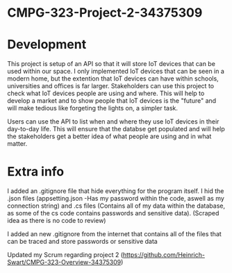 # CMPG-323-Project-2-34375309

# Development

This project is setup of an API so that it will store IoT devices that can be used within our space. I only implemented IoT devices that can be seen in a modern home, but the extention that IoT devices can have within schools, universities and offices is far larger. Stakeholders can use this project to check what IoT devices people are using and where. This will help to develop a market and to show people that IoT devices is the "future" and will make tedious like forgeting the lights on, a simpler task.

Users can use the API to list when and where they use IoT devices in their day-to-day life. This will ensure that the databse get populated and will help the stakeholders get a better idea of what people are using and in what matter.

# Extra info

I added an .gitignore file that hide everything for the program itself. I hid the .json files (appsetting.json -Has my password within the code, aswell as my connection string) and .cs files (Contains all of my data within the database, as some of the cs code contains passwords and sensitive data). (Scraped idea as there is no code to review)

I added an new .gitignore from the internet that contains all of the files that can be traced and store passwords or sensitive data

Updated my Scrum regarding project 2 (https://github.com/Heinrich-Swart/CMPG-323-Overview-34375309)
